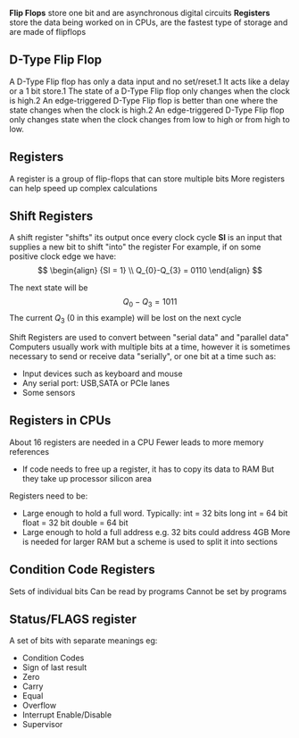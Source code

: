 **Flip Flops** store one bit and are asynchronous digital circuits
**Registers** store the data being worked on in CPUs, are the fastest type of storage and are made of flipflops

## D-Type Flip Flop
A D-Type Flip flop has only a data input and no set/reset.1 It acts like a delay or a 1 bit store.1 The state of a D-Type Flip flop only changes when the clock is high.2 An edge-triggered D-Type Flip flop is better than one where the state changes when the clock is high.2 An edge-triggered D-Type Flip flop only changes state when the clock changes from low to high or from high to low. 

## Registers
A register is a group of flip-flops that can store multiple bits
More registers can help speed up complex calculations
## Shift Registers
A shift register "shifts" its output once every clock cycle
**SI** is an input that supplies a new bit to shift "into" the register
For example, if on some positive clock edge we have:
$$
\begin{align}
{SI = 1} \\
Q_{0}-Q_{3} = 0110
\end{align}
$$

The next state will be
$$
Q_{0}-Q_{3} = 1011
$$
The current $Q_{3}$ ($0$ in this example) will be lost on the next cycle

Shift Registers are used to convert between "serial data" and "parallel data"
Computers usually work with multiple bits at a time, however it is sometimes necessary to send or receive data "serially", or one bit at a time such as:
- Input devices such as keyboard and mouse
- Any serial port: USB,SATA or PCIe lanes
- Some sensors

## Registers in CPUs
About 16 registers are needed in a CPU
Fewer leads to more memory references
- If code needs to free up a register, it has to copy its data to RAM
But they take up processor silicon area

Registers need to be: 
- Large enough to hold a full word. Typically:
	int = 32 bits
	long int = 64 bit
	float = 32 bit
	double = 64 bit
- Large enough to hold a full address
	e.g. 32 bits could address 4GB
	More is needed for larger RAM but a scheme is used to split it into sections

## Condition Code Registers
Sets of individual bits
Can be read by programs
Cannot be set by programs

## Status/FLAGS register
A set of bits with separate meanings eg:
- Condition Codes
- Sign of last result
- Zero
- Carry
- Equal
- Overflow
- Interrupt Enable/Disable
- Supervisor
